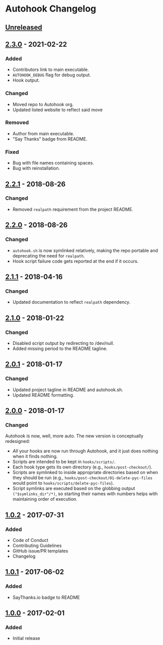 # Autohook Changelog


<!--
Added      for new features.
Changed    for changes in existing functionality.
Deprecated for soon-to-be removed features.
Removed    for now removed features.
Fixed      for any bug fixes.
Security   in case of vulnerabilities.
-->


## [Unreleased]


## [2.3.0] - 2021-02-22

### Added
- Contributors link to main executable.
- `AUTOHOOK_DEBUG` flag for debug output.
- Hook output.

### Changed
- Moved repo to Autohook org.
- Updated listed website to reflect said move

### Removed
- Author from main executable.
- "Say Thanks" badge from README.

### Fixed
- Bug with file names containing spaces.
- Bug with reinstallation.


## [2.2.1] - 2018-08-26

### Changed
- Removed `realpath` requirement from the project README.


## [2.2.0] - 2018-08-26

### Changed
- `autohook.sh` is now symlinked relatively, making the repo portable and deprecating the need for `realpath`.
- Hook script failure code gets reported at the end if it occurs.


## [2.1.1] - 2018-04-16

### Changed
- Updated documentation to reflect `realpath` dependency.


## [2.1.0] - 2018-01-22

### Changed
- Disabled script output by redirecting to /dev/null.
- Added missing period to the README tagline.


## [2.0.1] - 2018-01-17

### Changed
- Updated project tagline in README and autohook.sh.
- Updated README formatting.


## [2.0.0] - 2018-01-17

### Changed
Autohook is now, well, more auto. The new version is conceptually redesigned:
- _All_ your hooks are now run through Autohook, and it just does nothing when it finds nothing.
- Scripts are intended to be kept in `hooks/scripts/`.
- Each hook type gets its own directory (e.g., `hooks/post-checkout/`).
- Scripts are symlinked to inside appropriate directories based on when they should be run (e.g., `hooks/post-checkout/01-delete-pyc-files` would point to `hooks/scripts/delete-pyc-files`).
- Script symlinks are executed based on the globbing output `("$symlinks_dir"/*)`, so starting their names with numbers helps with maintaining order of execution.


## [1.0.2] - 2017-07-31

### Added
- Code of Conduct
- Contributing Guidelines
- GitHub issue/PR templates
- Changelog


## [1.0.1] - 2017-06-02

### Added
- SayThanks.io badge to README


## [1.0.0] - 2017-02-01

### Added
- Initial release


[Unreleased]: https://github.com/Autohook/Autohook/compare/2.3.0...HEAD
[2.3.0]: https://github.com/Autohook/Autohook/compare/2.2.1...2.3.0
[2.2.1]: https://github.com/Autohook/Autohook/compare/2.2.0...2.2.1
[2.2.0]: https://github.com/Autohook/Autohook/compare/2.1.1...2.2.0
[2.1.1]: https://github.com/Autohook/Autohook/compare/2.1.0...2.1.1
[2.1.0]: https://github.com/Autohook/Autohook/compare/2.0.1...2.1.0
[2.0.1]: https://github.com/Autohook/Autohook/compare/2.0.0...2.0.1
[2.0.0]: https://github.com/Autohook/Autohook/compare/1.0.2...2.0.0
[1.0.2]: https://github.com/Autohook/Autohook/compare/1.0.1...1.0.2
[1.0.1]: https://github.com/Autohook/Autohook/compare/1.0.0...1.0.1
[1.0.0]: https://github.com/Autohook/Autohook/releases/tag/1.0.0
